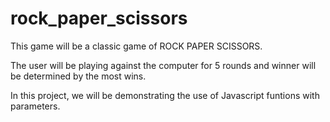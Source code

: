 # rock_paper_scissors

This game will be a classic game of ROCK PAPER SCISSORS.

The user will be playing against the computer for 5 rounds and winner will
be determined by the most wins.

In this project, we will be demonstrating the use of Javascript funtions with parameters.